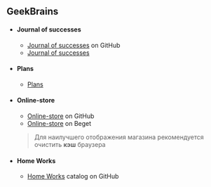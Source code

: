## GeekBrains
 *   #### Journal of successes
        * [Journal of successes](https://github.com/BigGeekBrain/Geek-test/blob/master/Journal%20of%20successes/Journal%20of%20successes.html/ "HomeWork") on GitHub
        * [Journal of successes](http://g98265di.beget.tech/Journal%20of%20successes/Journal%20of%20successes.html/ "Journal of successes")
 *   #### Plans
        * [Plans](http://g98265di.beget.tech/Plans/Plans.html/ "Plans")
 *   #### Online-store
        * [Online-store](https://github.com/BigGeekBrain/Geek-test/tree/master/Online-store/ "Tehno-market") on GitHub
        * [Online-store](http://g98265di.beget.tech/ "Tehno-market") on Beget
        >Для наилучшего отображения магазина рекомендуется очистить **кэш** браузера
 *   #### Home Works
        * [Home Works](https://github.com/BigGeekBrain/Geek-test/tree/master/Courses/HTML-CSS/HomeWork/ "HomeWork") catalog on GitHub
